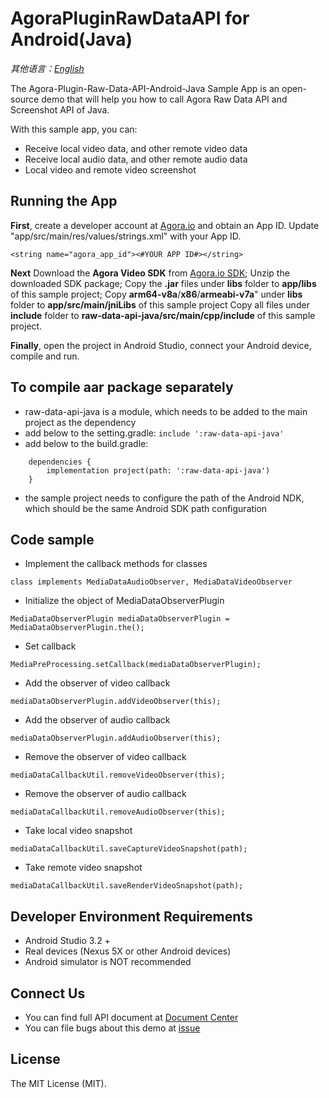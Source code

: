 # AgoraPluginRawDataAPI for Android(Java)

*其他语言：[English](https://github.com/AgoraIO/Advanced-Video/blob/master/Capture-Raw-Video-Data/Agora-Plugin-Raw-Data-API-Android-Java/README.zh.md)*

The Agora-Plugin-Raw-Data-API-Android-Java Sample App is an open-source demo that will help you how to call Agora Raw Data API and Screenshot API of Java.

With this sample app, you can:

- Receive local video data, and other remote video data
- Receive local audio data, and other remote audio data
- Local video and remote video screenshot


## Running the App
**First**, create a developer account at [Agora.io](https://dashboard.agora.io/en/signup/) and obtain an App ID. Update "app/src/main/res/values/strings.xml" with your App ID.

```
<string name="agora_app_id"><#YOUR APP ID#></string>
```

**Next**
Download the **Agora Video SDK** from [Agora.io SDK](https://docs.agora.io/en/Agora%20Platform/downloads);
Unzip the downloaded SDK package;
Copy the **.jar** files under **libs** folder to **app/libs** of this sample project;
Copy **arm64-v8a**/**x86**/**armeabi-v7a**" under **libs** folder to **app/src/main/jniLibs** of this sample project
Copy all files under **include** folder to **raw-data-api-java/src/main/cpp/include** of this sample project. 


**Finally**, open the project in Android Studio, connect your Android device, compile and run.

## To compile aar package separately
- raw-data-api-java is a module, which needs to be added to the main project as the dependency
- add below to the setting.gradle:
`include ':raw-data-api-java'`
- add below to the build.gradle: 
```
	dependencies {
	    implementation project(path: ':raw-data-api-java')
	}
```
- the sample project needs to configure the path of the Android NDK, which should be the same Android SDK path configuration

## Code sample
- Implement the callback methods for classes
```
class implements MediaDataAudioObserver, MediaDataVideoObserver
```
- Initialize the object of MediaDataObserverPlugin
```
MediaDataObserverPlugin mediaDataObserverPlugin = MediaDataObserverPlugin.the();
```
- Set callback            
```
MediaPreProcessing.setCallback(mediaDataObserverPlugin);
```
- Add the observer of video callback                  
```
mediaDataObserverPlugin.addVideoObserver(this);
```
- Add the observer of audio callback                  
```
mediaDataObserverPlugin.addAudioObserver(this);
```
- Remove the observer of video callback                      
```
mediaDataCallbackUtil.removeVideoObserver(this);
```
- Remove the observer of audio callback                      
```
mediaDataCallbackUtil.removeAudioObserver(this);
```
- Take local video snapshot                         
```
mediaDataCallbackUtil.saveCaptureVideoSnapshot(path);
```
- Take remote video snapshot                         
```
mediaDataCallbackUtil.saveRenderVideoSnapshot(path);
```

## Developer Environment Requirements
- Android Studio 3.2 +
- Real devices (Nexus 5X or other Android devices)
- Android simulator is NOT recommended

## Connect Us
- You can find full API document at [Document Center](https://docs.agora.io/en/)
- You can file bugs about this demo at [issue](https://github.com/AgoraIO/Advanced-Video/issues)

## License
The MIT License (MIT).
